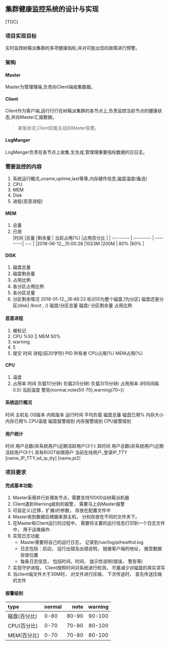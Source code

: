 ## 集群健康监控系统的设计与实现

[TOC]  

### 项目实现目标
实时监控树莓派集群的多项健康指标,并对可能出现的故障进行预警。  

### 架构

#### Master
Master为管理理端,负责向Client端收集数据。  

#### Client
Client作为客户端,运行行行在树莓派集群的各节点上,负责监控当前节点的健康状态,并向Master汇报数据。  
> 紧急状况,Client应能主动向Master告警。  

#### LogManger
LogManger负责在各节点上收集,生生成,管理理重要指标数据的日日志。  

### 需要监控的内容
1. 系统运行概况,uname,uptime,last等等,内存硬件信息,磁盘温度(备选)  
2. CPU
3. MEM
4. Disk
5. 进程(恶意进程)  

#### MEM
1. 总量  
2. 已用  
|时间 |总量  |剩余量 | 当前占用(%)  |占用百分比 |
| :-------- | :-------- | --------:| :--: |
|2018-06-12__15:00:28  |1023M  |200M | 80%  |60% |

#### DISK
1. 磁盘总量
2. 磁盘剩余量
3. 占用比例
1. 各分区占用比例
2. 各分区总量
3. 分区剩余情况
2018-01-12__16:48:23 标识(0为整个磁盘,1为分区)
磁盘还是分区(disk| /boot , /) 磁盘/分区总量 磁盘/
分区剩余量 占用比例

#### 恶意进程
1. 被标记
1. CPU %50
|| MEM 50%
2. warning
1. 5
2. 提交
时间 进程(前20字符) PID 所有者 CPU占用(%) MEM占用(%)

#### CPU
1. 温度
2. 占用率
时间 负载1(1分钟) 负载2(5分钟) 负载3(15分钟) 占用用率 (时间间隔0.5) 当前温度 警告(normal,note(50-70),warning(70~))  

#### 系统运行概况
时间 主机名 OS版本 内核版本 运行时间 平均负载 磁盘总量 磁盘已用% 
内存大小 内存已用% CPU温度 磁盘报警级别 内存报警级别 CPU报警级别  

#### 用户统计
时间 用户总数(非系统用户)近期活跃用户(3个) 具时间 用户总数(非系统用户)近期活跃用户(3个) 具有ROOT权限用户 当前在线用户_登录IP_TTY
[name_IP_TTY,sd_ip_tty]
[name,pi2]  

### 项目要求

#### 完成基本功能:
1. Master采用并行处理各节点，需要支持10000台树莓派机器
2. Client遇到Warning级别的报警， 需要马上向Master报警
3. 可自定义(迁移，扩展)的参数，  存放在配置文件中
4. Master收到数据后根据来源主机， 分别存放在不同的文件夹下。
5. 在Master和Client运行的过程中， 需要将主要的运行信息打印到一个日志文件中， 用于运维操作.
6.  实现日志功能
      - Master需要将自己的运行日志， 记录到/var/log/pihealthd.log
      - 日志包括：启动， 运行出错及出错说明， 链接客户端的地址， 接受数据存放位置
      - 每条日志信息， 包括时间，时间， 提示性说明(错误， 警告等)
7. 实现守护进程， Client按照时间对系统进行检测， 尽量减少对磁盘的真实读写
8. 当client端文件大于30M时， 对文件进行压缩， 下次传送时， 首先传送压缩的文件
#### 报警级别


|type|normal |note | warning |
| :-------- | :-------- | --------:| :--: |
 | 磁盘(百分比)  | 0-80  |80-90 | 90-100 |
 | CPU(百分比)  | 0-70  |70-80  |80-100 |
 | MEM(百分比) | 0-70 | 70-80 | 80-100 |

      
